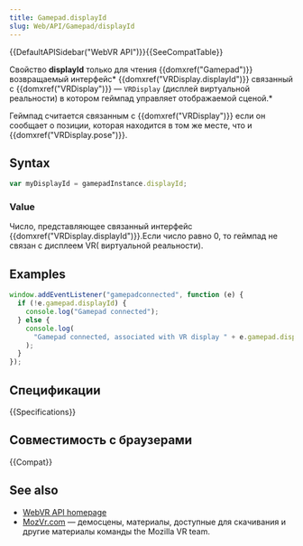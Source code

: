 ```yaml
---
title: Gamepad.displayId
slug: Web/API/Gamepad/displayId
---
```


{{DefaultAPISidebar("WebVR API")}}{{SeeCompatTable}}

Свойство **displayId** только для чтения {{domxref("Gamepad")}} возвращаемый интерфейс* {{domxref("VRDisplay.displayId")}} связанный с {{domxref("VRDisplay")}} — `VRDisplay` (дисплей виртуальной реальности) в котором геймпад управляет отображаемой сценой.*

Геймпад считается связанным с {{domxref("VRDisplay")}} если он сообщает о позиции, которая находится в том же месте, что и {{domxref("VRDisplay.pose")}}.

## Syntax

```js
var myDisplayId = gamepadInstance.displayId;
```

### Value

Число, представляющее связанный интерфейс {{domxref("VRDisplay.displayId")}}.Если число равно 0, то геймпад не связан с дисплеем VR( виртуальной реальности).

## Examples

```js
window.addEventListener("gamepadconnected", function (e) {
  if (!e.gamepad.displayId) {
    console.log("Gamepad connected");
  } else {
    console.log(
      "Gamepad connected, associated with VR display " + e.gamepad.displayId,
    );
  }
});
```

## Спецификации

{{Specifications}}

## Совместимость с браузерами

{{Compat}}

## See also

- [WebVR API homepage](/ru/docs/Web/API/WebVR_API)
- [MozVr.com](http://mozvr.com/) — демосцены, материалы, доступные для скачивания и другие материалы команды the Mozilla VR team.
